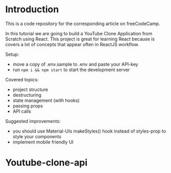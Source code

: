 # Introduction
This is a code repository for the corresponding article on freeCodeCamp. 

In this tutorial we are going to build a YouTube Clone Application from Scratch using React. This project is great for learning React because is covers a lot of concepts that appear often in ReactJS workflow. 

Setup:
- move a copy of .env.sample to .env and paste your API-key
- run ```npm i && npm start``` to start the development server

Covered topics:
- project structure
- destructuring
- state management (with hooks)
- passing props
- API calls

Suggested improvements:
- you should use Material-UIs makeStyles() hook instead of styles-prop to style your components
- implement mobile friendly UI
# Youtube-clone-api

